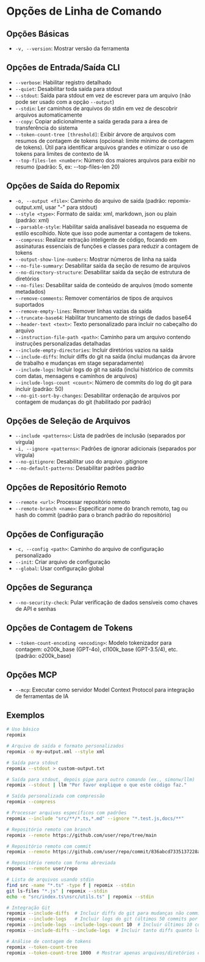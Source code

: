 # Opções de Linha de Comando

## Opções Básicas
- `-v, --version`: Mostrar versão da ferramenta

## Opções de Entrada/Saída CLI
- `--verbose`: Habilitar registro detalhado
- `--quiet`: Desabilitar toda saída para stdout
- `--stdout`: Saída para stdout em vez de escrever para um arquivo (não pode ser usado com a opção `--output`)
- `--stdin`: Ler caminhos de arquivos do stdin em vez de descobrir arquivos automaticamente
- `--copy`: Copiar adicionalmente a saída gerada para a área de transferência do sistema
- `--token-count-tree [threshold]`: Exibir árvore de arquivos com resumos de contagem de tokens (opcional: limite mínimo de contagem de tokens). Útil para identificar arquivos grandes e otimizar o uso de tokens para limites de contexto de IA
- `--top-files-len <number>`: Número dos maiores arquivos para exibir no resumo (padrão: 5, ex: --top-files-len 20)

## Opções de Saída do Repomix
- `-o, --output <file>`: Caminho do arquivo de saída (padrão: repomix-output.xml, usar "-" para stdout)
- `--style <type>`: Formato de saída: xml, markdown, json ou plain (padrão: xml)
- `--parsable-style`: Habilitar saída analisável baseada no esquema de estilo escolhido. Note que isso pode aumentar a contagem de tokens.
- `--compress`: Realizar extração inteligente de código, focando em assinaturas essenciais de funções e classes para reduzir a contagem de tokens
- `--output-show-line-numbers`: Mostrar números de linha na saída
- `--no-file-summary`: Desabilitar saída da seção de resumo de arquivos
- `--no-directory-structure`: Desabilitar saída da seção de estrutura de diretórios
- `--no-files`: Desabilitar saída de conteúdo de arquivos (modo somente metadados)
- `--remove-comments`: Remover comentários de tipos de arquivos suportados
- `--remove-empty-lines`: Remover linhas vazias da saída
- `--truncate-base64`: Habilitar truncamento de strings de dados base64
- `--header-text <text>`: Texto personalizado para incluir no cabeçalho do arquivo
- `--instruction-file-path <path>`: Caminho para um arquivo contendo instruções personalizadas detalhadas
- `--include-empty-directories`: Incluir diretórios vazios na saída
- `--include-diffs`: Incluir diffs do git na saída (inclui mudanças da árvore de trabalho e mudanças em stage separadamente)
- `--include-logs`: Incluir logs do git na saída (inclui histórico de commits com datas, mensagens e caminhos de arquivos)
- `--include-logs-count <count>`: Número de commits do log do git para incluir (padrão: 50)
- `--no-git-sort-by-changes`: Desabilitar ordenação de arquivos por contagem de mudanças do git (habilitado por padrão)

## Opções de Seleção de Arquivos
- `--include <patterns>`: Lista de padrões de inclusão (separados por vírgula)
- `-i, --ignore <patterns>`: Padrões de ignorar adicionais (separados por vírgula)
- `--no-gitignore`: Desabilitar uso do arquivo .gitignore
- `--no-default-patterns`: Desabilitar padrões padrão

## Opções de Repositório Remoto
- `--remote <url>`: Processar repositório remoto
- `--remote-branch <name>`: Especificar nome do branch remoto, tag ou hash do commit (padrão para o branch padrão do repositório)

## Opções de Configuração
- `-c, --config <path>`: Caminho do arquivo de configuração personalizado
- `--init`: Criar arquivo de configuração
- `--global`: Usar configuração global

## Opções de Segurança
- `--no-security-check`: Pular verificação de dados sensíveis como chaves de API e senhas

## Opções de Contagem de Tokens
- `--token-count-encoding <encoding>`: Modelo tokenizador para contagem: o200k_base (GPT-4o), cl100k_base (GPT-3.5/4), etc. (padrão: o200k_base)

## Opções MCP
- `--mcp`: Executar como servidor Model Context Protocol para integração de ferramentas de IA

## Exemplos

```bash
# Uso básico
repomix

# Arquivo de saída e formato personalizados
repomix -o my-output.xml --style xml

# Saída para stdout
repomix --stdout > custom-output.txt

# Saída para stdout, depois pipe para outro comando (ex., simonw/llm)
repomix --stdout | llm "Por favor explique o que este código faz."

# Saída personalizada com compressão
repomix --compress

# Processar arquivos específicos com padrões
repomix --include "src/**/*.ts,*.md" --ignore "*.test.js,docs/**"

# Repositório remoto com branch
repomix --remote https://github.com/user/repo/tree/main

# Repositório remoto com commit
repomix --remote https://github.com/user/repo/commit/836abcd7335137228ad77feb28655d85712680f1

# Repositório remoto com forma abreviada
repomix --remote user/repo

# Lista de arquivos usando stdin
find src -name "*.ts" -type f | repomix --stdin
git ls-files "*.js" | repomix --stdin
echo -e "src/index.ts\nsrc/utils.ts" | repomix --stdin

# Integração Git
repomix --include-diffs  # Incluir diffs do git para mudanças não commitadas
repomix --include-logs   # Incluir logs do git (últimos 50 commits por padrão)
repomix --include-logs --include-logs-count 10  # Incluir últimos 10 commits
repomix --include-diffs --include-logs  # Incluir tanto diffs quanto logs

# Análise de contagem de tokens
repomix --token-count-tree
repomix --token-count-tree 1000  # Mostrar apenas arquivos/diretórios com 1000+ tokens
```

